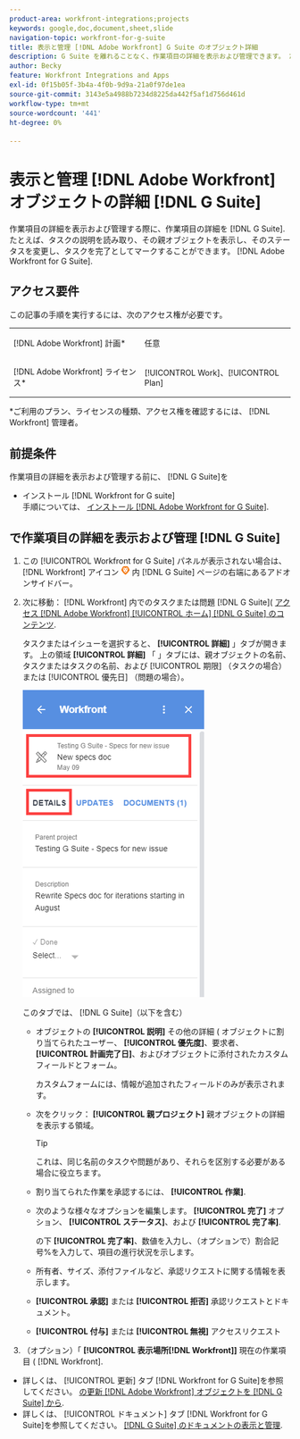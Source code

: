 ```yaml
---
product-area: workfront-integrations;projects
keywords: google,doc,document,sheet,slide
navigation-topic: workfront-for-g-suite
title: 表示と管理 [!DNL Adobe Workfront] G Suite のオブジェクト詳細
description: G Suite を離れることなく、作業項目の詳細を表示および管理できます。 たとえば、タスクの説明を読み取り、その親オブジェクトを表示し、そのステータスを変更し、タスクを完了としてマークすることができます。 [!DNL Adobe Workfront] G Suite 用。
author: Becky
feature: Workfront Integrations and Apps
exl-id: 0f15b05f-3b4a-4f0b-9d9a-21a0f97de1ea
source-git-commit: 3143e5a4988b7234d8225da442f5af1d756d461d
workflow-type: tm+mt
source-wordcount: '441'
ht-degree: 0%

---
```


# 表示と管理 [!DNL Adobe Workfront] オブジェクトの詳細 [!DNL G Suite]

作業項目の詳細を表示および管理する際に、作業項目の詳細を [!DNL G Suite]. たとえば、タスクの説明を読み取り、その親オブジェクトを表示し、そのステータスを変更し、タスクを完了としてマークすることができます。 [!DNL Adobe Workfront for G Suite].

## アクセス要件

この記事の手順を実行するには、次のアクセス権が必要です。

<table style="table-layout:auto"> 
 <col> 
 <col> 
 <tbody> 
  <tr> 
   <td role="rowheader">[!DNL Adobe Workfront] 計画*</td> 
   <td> <p>任意</p> </td> 
  </tr> 
  <tr> 
   <td role="rowheader">[!DNL Adobe Workfront] ライセンス*</td> 
   <td> <p>[!UICONTROL Work]、[!UICONTROL Plan]</p> </td> 
  </tr> 
</tbody> 
</table>

&#42;ご利用のプラン、ライセンスの種類、アクセス権を確認するには、 [!DNL Workfront] 管理者。

## 前提条件

作業項目の詳細を表示および管理する前に、 [!DNL G Suite]を

* インストール [!DNL Workfront for G suite]\
   手順については、 [インストール [!DNL Adobe Workfront for G Suite]](../../workfront-integrations-and-apps/workfront-for-g-suite/install-workfront-for-gsuite.md).

## で作業項目の詳細を表示および管理 [!DNL G Suite]

1. この [!UICONTROL Workfront for G Suite] パネルが表示されない場合は、 [!DNL Workfront] アイコン ![](assets/wf-lion-icon.png) 内 [!DNL G Suite] ページの右端にあるアドオンサイドバー。
1. 次に移動： [!DNL Workfront] 内でのタスクまたは問題 [!DNL G Suite]( [アクセス [!DNL Adobe Workfront] [!UICONTROL ホーム] [!DNL G Suite] のコンテンツ](../../workfront-integrations-and-apps/workfront-for-g-suite/access-wf-home-content-from-g-suite.md).

   タスクまたはイシューを選択すると、 **[!UICONTROL 詳細]** 」タブが開きます。 上の領域 **[!UICONTROL 詳細]** 「 」タブには、親オブジェクトの名前、タスクまたはタスクの名前、および [!UICONTROL 期限] （タスクの場合）または [!UICONTROL 優先日] （問題の場合）。

   ![](assets/details-tab.png)

   このタブでは、 [!DNL G Suite]（以下を含む）

   * オブジェクトの **[!UICONTROL 説明]** その他の詳細 ( オブジェクトに割り当てられたユーザー、 **[!UICONTROL 優先度]**、要求者、 **[!UICONTROL 計画完了日]**、およびオブジェクトに添付されたカスタムフィールドとフォーム。

      カスタムフォームには、情報が追加されたフィールドのみが表示されます。

   * 次をクリック： **[!UICONTROL 親プロジェクト]** 親オブジェクトの詳細を表示する領域。

      >[!TIP]
      >
      >これは、同じ名前のタスクや問題があり、それらを区別する必要がある場合に役立ちます。

   * 割り当てられた作業を承認するには、 **[!UICONTROL 作業]**.
   * 次のような様々なオプションを編集します。 **[!UICONTROL 完了]** オプション、 **[!UICONTROL ステータス]**、および **[!UICONTROL 完了率]**.

      の下 **[!UICONTROL 完了率]**、数値を入力し、（オプションで）割合記号%を入力して、項目の進行状況を示します。
   * 所有者、サイズ、添付ファイルなど、承認リクエストに関する情報を表示します。
   * **[!UICONTROL 承認]** または **[!UICONTROL 拒否]** 承認リクエストとドキュメント。

   * **[!UICONTROL 付与]** または **[!UICONTROL 無視]** アクセスリクエスト

1. （オプション）「 **[!UICONTROL 表示場所[!DNL Workfront]]** 現在の作業項目 ( [!DNL Workfront].

* 詳しくは、 [!UICONTROL 更新] タブ [!DNL Workfront for G Suite]を参照してください。 [の更新 [!DNL Adobe Workfront] オブジェクトを [!DNL G Suite] から](../../workfront-integrations-and-apps/workfront-for-g-suite/update-a-workfront-object-in-gsuite.md).
* 詳しくは、 [!UICONTROL ドキュメント] タブ [!DNL Workfront for G Suite]を参照してください。 [[!DNL G Suite] のドキュメントの表示と管理](../../workfront-integrations-and-apps/workfront-for-g-suite/view-and-manage-documents-in-gsuite.md).
